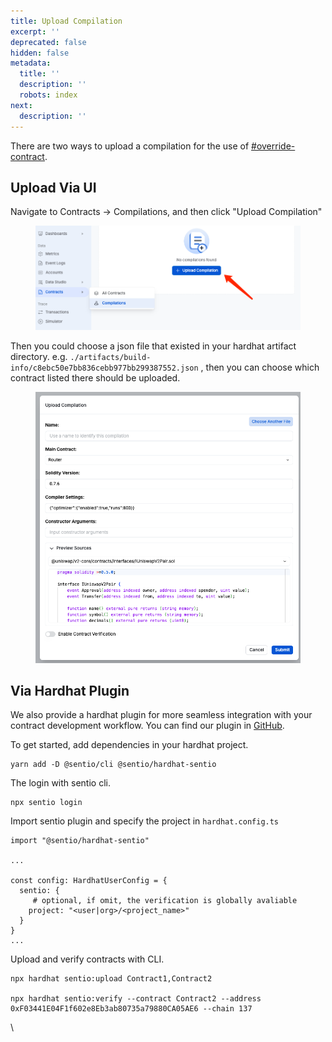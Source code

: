 ```yaml
---
title: Upload Compilation
excerpt: ''
deprecated: false
hidden: false
metadata:
  title: ''
  description: ''
  robots: index
next:
  description: ''
---
```

There are two ways to upload a compilation for the use of [#override-contract](./#override-contract "mention").

## Upload Via UI

Navigate to Contracts -> Compilations, and then click "Upload Compilation"

<figure><img src="https://raw.githubusercontent.com/sentioxyz/docs/main/.gitbook/assets/image (1) (1) (1).png" alt=""><figcaption></figcaption></figure>

Then you could choose a json file that existed in your hardhat artifact directory. e.g. `./artifacts/build-info/c8ebc50e7bb836cebb977bb299387552.json` , then you can choose which contract listed there should be uploaded.

<figure><img src="https://raw.githubusercontent.com/sentioxyz/docs/main/.gitbook/assets/image (1) (1).png" alt=""><figcaption></figcaption></figure>

## Via Hardhat Plugin

We also provide a hardhat plugin for more seamless integration with your contract development workflow. You can find our plugin in [GitHub](https://github.com/sentioxyz/hardhat-sentio/blob/main/README).

To get started, add dependencies in your hardhat project.

```
yarn add -D @sentio/cli @sentio/hardhat-sentio
```

The login with sentio cli.

```
npx sentio login
```

Import sentio plugin and specify the project in `hardhat.config.ts`

```
import "@sentio/hardhat-sentio"

...

const config: HardhatUserConfig = {
  sentio: {
     # optional, if omit, the verification is globally avaliable
    project: "<user|org>/<project_name>"
  }
}
...
```

Upload and verify contracts with CLI.

```
npx hardhat sentio:upload Contract1,Contract2

npx hardhat sentio:verify --contract Contract2 --address 0xF03441E04F1f602e8Eb3ab80735a79880CA05AE6 --chain 137
```

\
